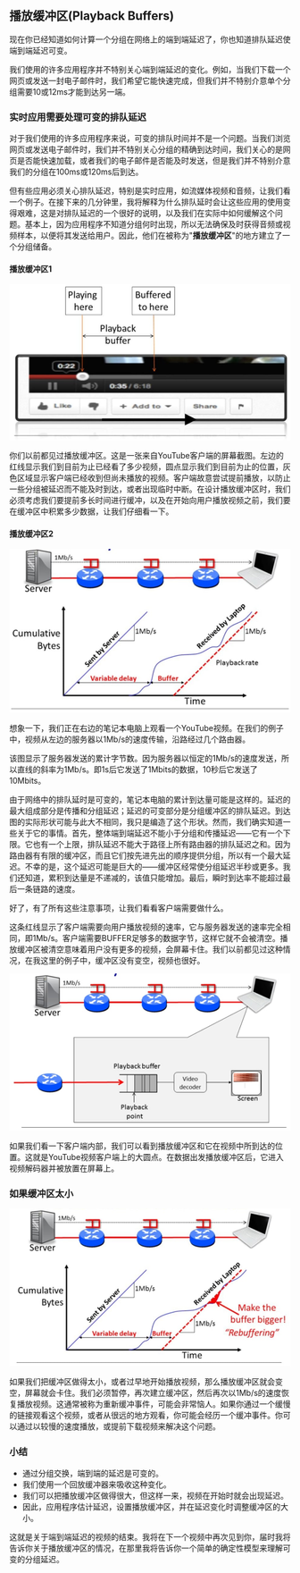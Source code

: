 ## 播放缓冲区(Playback Buffers)

现在你已经知道如何计算一个分组在网络上的端到端延迟了，你也知道排队延迟使端到端延迟可变。

我们使用的许多应用程序并不特别关心端到端延迟的变化。例如，当我们下载一个网页或发送一封电子邮件时，我们希望它能快速完成，但我们并不特别介意单个分组需要10或12ms才能到达另一端。



### 实时应用需要处理可变的排队延迟

对于我们使用的许多应用程序来说，可变的排队时间并不是一个问题。当我们浏览网页或发送电子邮件时，我们并不特别关心分组的精确到达时间，我们关心的是网页是否能快速加载，或者我们的电子邮件是否能及时发送，但是我们并不特别介意我们的分组在100ms或120ms后到达。

但有些应用必须关心排队延迟，特别是实时应用，如流媒体视频和音频，让我们看一个例子。在接下来的几分钟里，我将解释为什么排队延时会让这些应用的使用变得艰难，这是对排队延迟的一个很好的说明，以及我们在实际中如何缓解这个问题。基本上，因为应用程序不知道分组何时出现，所以无法确保及时获得音频或视频样本，以便将其发送给用户。因此，他们在被称为"**播放缓冲区**"的地方建立了一个分组储备。



#### 播放缓冲区1

![](../.gitbook/Unit3-Packet-Switching/3.5/1.jpg)

你们以前都见过播放缓冲区。这是一张来自YouTube客户端的屏幕截图。左边的红线显示我们到目前为止已经看了多少视频，圆点显示我们到目前为止的位置，灰色区域显示客户端已经收到但尚未播放的视频。客户端故意尝试提前播放，以防止一些分组被延迟而不能及时到达，或者出现临时中断。在设计播放缓冲区时，我们必须考虑我们要提前多长时间进行缓冲，以及在开始向用户播放视频之前，我们要在缓冲区中积累多少数据，让我们仔细看一下。



#### 播放缓冲区2

![](../.gitbook/Unit3-Packet-Switching/3.5/2.jpg)

想象一下，我们正在右边的笔记本电脑上观看一个YouTube视频。在我们的例子中，视频从左边的服务器以1Mb/s的速度传输，沿路经过几个路由器。

该图显示了服务器发送的累计字节数。因为服务器以恒定的1Mb/s的速度发送，所以直线的斜率为1Mb/s。即1s后它发送了1Mbits的数据，10秒后它发送了10Mbits。

由于网络中的排队延时是可变的，笔记本电脑的累计到达量可能是这样的。延迟的最大组成部分是传播和分组延迟；延迟的可变部分是分组缓冲区的排队延迟。到达图的实际形状可能与此大不相同，我只是编造了这个形状。然而，我们确实知道一些关于它的事情。首先，整体端到端延迟不能小于分组和传播延迟——它有一个下限。它也有一个上限，排队延迟不能大于路径上所有路由器的排队延迟之和。因为路由器有有限的缓冲区，而且它们按先进先出的顺序提供分组，所以有一个最大延迟。不幸的是，这个延迟可能是巨大的——缓冲区经常使分组延迟半秒或更多。我们还知道，累积到达量是不递减的，该值只能增加。最后，瞬时到达率不能超过最后一条链路的速度。

好了，有了所有这些注意事项，让我们看看客户端需要做什么。

这条红线显示了客户端需要向用户播放视频的速率，它与服务器发送的速率完全相同，即1Mb/s。客户端需要BUFFER足够多的数据字节，这样它就不会被清空。播放缓冲区被清空意味着用户没有更多的视频，会屏幕卡住。我们以前都见过这种情况，在我这里的例子中，缓冲区没有变空，视频也很好。

![](../.gitbook/Unit3-Packet-Switching/3.5/3.jpg)

如果我们看一下客户端内部，我们可以看到播放缓冲区和它在视频中所到达的位置。这就是YouTube视频客户端上的大圆点。在数据出发播放缓冲区后，它进入视频解码器并被放置在屏幕上。



### 如果缓冲区太小

![](../.gitbook/Unit3-Packet-Switching/3.5/4.jpg)

如果我们把缓冲区做得太小，或者过早地开始播放视频，那么播放缓冲区就会变空，屏幕就会卡住。我们必须暂停，再次建立缓冲区，然后再次以1Mb/s的速度恢复播放视频。这通常被称为重新缓冲事件，可能会非常恼人。如果你通过一个缓慢的链接观看这个视频，或者从很远的地方观看，你可能会经历一个缓冲事件。你可以通过以较慢的速度播放，或提前下载视频来解决这个问题。



### 小结

- 通过分组交换，端到端的延迟是可变的。
- 我们使用一个回放缓冲器来吸收这种变化。
- 我们可以把播放缓冲区做得很大，但这样一来，视频在开始时就会出现延迟。
- 因此，应用程序估计延迟，设置播放缓冲区，并在延迟变化时调整缓冲区的大小。

这就是关于端到端延迟的视频的结束。我将在下一个视频中再次见到你，届时我将告诉你关于播放缓冲区的情况，在那里我将告诉你一个简单的确定性模型来理解可变的分组延迟。

